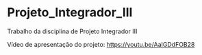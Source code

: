 # Projeto_Integrador_III
 
Trabalho da disciplina de Projeto Integrador III

Vídeo de apresentação do projeto: https://youtu.be/AaIGDdFOB28
